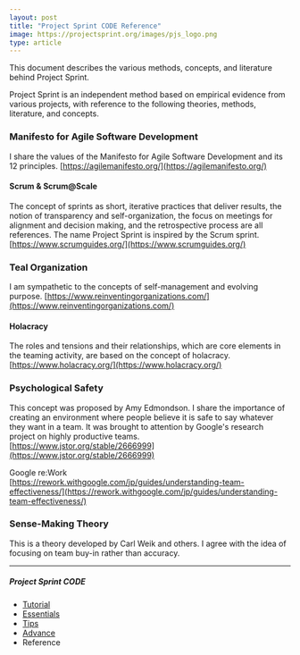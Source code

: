 ```yaml
---
layout: post
title: "Project Sprint CODE Reference"
image: https://projectsprint.org/images/pjs_logo.png
type: article
---
```


This document describes the various methods, concepts, and literature behind Project Sprint.

Project Sprint is an independent method based on empirical evidence from various projects, with reference to the following theories, methods, literature, and concepts.

### Manifesto for Agile Software Development
I share the values of the Manifesto for Agile Software Development and its 12 principles.
[https://agilemanifesto.org/](https://agilemanifesto.org/)

#### Scrum & Scrum@Scale
The concept of sprints as short, iterative practices that deliver results, the notion of transparency and self-organization, the focus on meetings for alignment and decision making, and the retrospective process are all references.
The name Project Sprint is inspired by the Scrum sprint.  
[https://www.scrumguides.org/](https://www.scrumguides.org/)

### Teal Organization
I am sympathetic to the concepts of self-management and evolving purpose.
[https://www.reinventingorganizations.com/](https://www.reinventingorganizations.com/)

#### Holacracy
The roles and tensions and their relationships, which are core elements in the teaming activity, are based on the concept of holacracy.  
[https://www.holacracy.org/](https://www.holacracy.org/)

### Psychological Safety
This concept was proposed by Amy Edmondson. I share the importance of creating an environment where people believe it is safe to say whatever they want in a team.
It was brought to attention by Google's research project on highly productive teams.  
[https://www.jstor.org/stable/2666999](https://www.jstor.org/stable/2666999)  

Google re:Work  
[https://rework.withgoogle.com/jp/guides/understanding-team-effectiveness/](https://rework.withgoogle.com/jp/guides/understanding-team-effectiveness/)

### Sense-Making Theory
This is a theory developed by Carl Weik and others. I agree with the idea of focusing on team buy-in rather than accuracy.

---

##### Project Sprint CODE
- [Tutorial](./tutorial/index.md)
- [Essentials](./essentials.md)
- [Tips](./tips/index.md)
- [Advance](./advance.md)
- Reference

